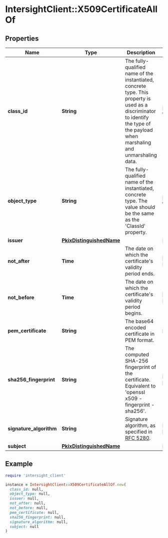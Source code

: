 # IntersightClient::X509CertificateAllOf

## Properties

| Name | Type | Description | Notes |
| ---- | ---- | ----------- | ----- |
| **class_id** | **String** | The fully-qualified name of the instantiated, concrete type. This property is used as a discriminator to identify the type of the payload when marshaling and unmarshaling data. | [default to &#39;x509.Certificate&#39;] |
| **object_type** | **String** | The fully-qualified name of the instantiated, concrete type. The value should be the same as the &#39;ClassId&#39; property. | [default to &#39;x509.Certificate&#39;] |
| **issuer** | [**PkixDistinguishedName**](PkixDistinguishedName.md) |  | [optional] |
| **not_after** | **Time** | The date on which the certificate&#39;s validity period ends. | [optional][readonly] |
| **not_before** | **Time** | The date on which the certificate&#39;s validity period begins. | [optional][readonly] |
| **pem_certificate** | **String** | The base64 encoded certificate in PEM format. | [optional] |
| **sha256_fingerprint** | **String** | The computed SHA-256 fingerprint of the certificate. Equivalent to &#39;openssl x509 -fingerprint -sha256&#39;. | [optional][readonly] |
| **signature_algorithm** | **String** | Signature algorithm, as specified in [RFC 5280](https://tools.ietf.org/html/rfc5280). | [optional][readonly] |
| **subject** | [**PkixDistinguishedName**](PkixDistinguishedName.md) |  | [optional] |

## Example

```ruby
require 'intersight_client'

instance = IntersightClient::X509CertificateAllOf.new(
  class_id: null,
  object_type: null,
  issuer: null,
  not_after: null,
  not_before: null,
  pem_certificate: null,
  sha256_fingerprint: null,
  signature_algorithm: null,
  subject: null
)
```


